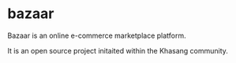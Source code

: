# bazaar

Bazaar is an online e-commerce marketplace platform.

It is an open source project initaited within the Khasang community.
